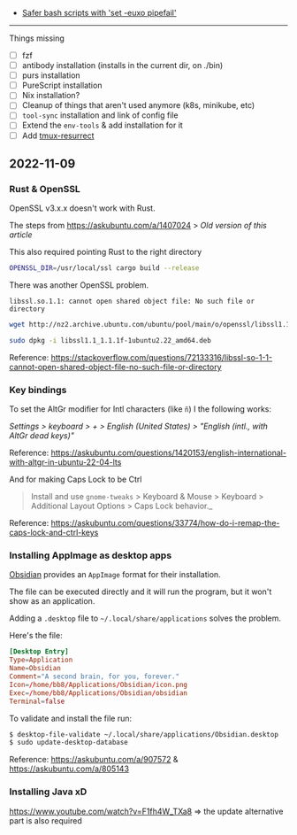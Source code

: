 - [Safer bash scripts with 'set -euxo pipefail'](https://vaneyckt.io/posts/safer_bash_scripts_with_set_euxo_pipefail/)

---

Things missing

- [ ] fzf
- [ ] antibody installation (installs in the current dir, on ./bin)
- [ ] purs installation
- [ ] PureScript installation
- [ ] Nix installation?
- [ ] Cleanup of things that aren't used anymore (k8s, minikube, etc)
- [ ] `tool-sync` installation and link of config file
- [ ] Extend the `env-tools` & add installation for it
- [ ] Add [tmux-resurrect](https://github.com/tmux-plugins/tmux-resurrect)

## 2022-11-09

### Rust & OpenSSL

OpenSSL v3.x.x doesn't work with Rust.

The steps from <https://askubuntu.com/a/1407024> > _Old version of this article_

This also required pointing Rust to the right directory

```sh
OPENSSL_DIR=/usr/local/ssl cargo build --release
```

There was another OpenSSL problem.

```
libssl.so.1.1: cannot open shared object file: No such file or directory
```

```bash
wget http://nz2.archive.ubuntu.com/ubuntu/pool/main/o/openssl/libssl1.1_1.1.1f-1ubuntu2.22_amd64.deb

sudo dpkg -i libssl1.1_1.1.1f-1ubuntu2.22_amd64.deb
```

Reference: <https://stackoverflow.com/questions/72133316/libssl-so-1-1-cannot-open-shared-object-file-no-such-file-or-directory>

### Key bindings

To set the AltGr modifier for Intl characters (like `ñ`) I the following works:

_Settings > keyboard > + > English (United States) > "English (intl., with AltGr dead keys)"_

Reference: <https://askubuntu.com/questions/1420153/english-international-with-altgr-in-ubuntu-22-04-lts>

And for making Caps Lock to be Ctrl

> Install and use `gnome-tweaks` > Keyboard & Mouse > Keyboard > Additional Layout Options > Caps Lock behavior._

Reference: <https://askubuntu.com/questions/33774/how-do-i-remap-the-caps-lock-and-ctrl-keys>

### Installing AppImage as desktop apps

[Obsidian](https://obsidian.md/) provides an `AppImage` format for their installation.

The file can be executed directly and it will run the program, but it won't show as an application.

Adding a `.desktop` file to `~/.local/share/applications` solves the problem.

Here's the file:

```toml
[Desktop Entry]
Type=Application
Name=Obsidian
Comment="A second brain, for you, forever."
Icon=/home/bb8/Applications/Obsidian/icon.png
Exec=/home/bb8/Applications/Obsidian/obsidian
Terminal=false
```

To validate and install the file run:

```bash
$ desktop-file-validate ~/.local/share/applications/Obsidian.desktop
$ sudo update-desktop-database
```

Reference: <https://askubuntu.com/a/907572> & <https://askubuntu.com/a/805143>

### Installing Java xD

<https://www.youtube.com/watch?v=F1fh4W_TXa8> => the update alternative part is also required

